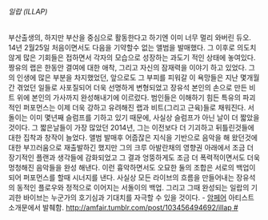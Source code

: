 ###### 일랍 (ILLAP)

<poem> 부산출생의, 하지만 부산을 중심으로 활동한다고 하기엔 이미 너무 멀리 와버린 듀오. 14년 2월25일 처음이면서도
다음을 기약할수 없는 앨범을 발매했다. 그 이후로 의도치않게 많은 기회들은 접하면서 각자의 모습으로 성장하는 과도기 적인
상태에 놓여있다. 짱유의 랩은 한동안 결여에 대한 애착, 그리고 자신의 잠재력을 이야기 하고 있었다. 그의 인생에 많은 부분을
차지했었던, 앞으로도 그 부피를 피워갈 이 욕망들은 지난 몇개월간 겪었던 일들로 사포질되어 더욱 선명하게 변형되었고 장유석 본인의
손으로 만든 비트 위에 본인의 가사까지 완성해내기에 이르렀다. 범인들은 이해하기 힘든 특유의 파괴적인 퍼포먼스는 이제 더욱 강하고
유려해진 랩과 비트(그리고 근육)들로 채워진다. 서돌이는 이미 몇년째 슬럼프를 기하고 있기 때문에, 사실상 슬럼프가 아닌 날이 더
짧았을것이다. 그 짧은날들이 가장 많았던 2014년, 그는 이전보다 더 기괴하고 뒤틀린것들에 대한 집착과 창작이 늘었다. 앨범
발매후 어줍잖은 지식을 기반으로 음악을 해 왔던것에 대한 부끄러움으로 재출발하긴 했지만 그의 크루 아발란채의 영향권
아래에서 조금 더 장기적인 플랜과 생각들에 감화되었고 그 결과 엉뚱하게도 조금 더 폭력적이면서도 더욱 멍청해진
음악들을 완성 해낸다. 이런 흉악하면서도 오묘한 둘의 조합은 서로의 백업이 되어 퍼포먼스를 할때 시너지를 낸다. 사실상
모든 라이브의 흐름을 만들어내는 장유석의 동적인 플로우와 정적으로 이어지는 서돌이의 백업. 그리고 그때 완성되는 일랍의 기괴한
바이브는 누군가의 호기심과 기대치를 자극할 수 있을 것이다. - [암페어](/암페어 "wikilink") 아티스트
소개문에서 발췌함. [<http://amfair.tumblr.com/post/103456494692/illap>
\#](/http://amfair.tumblr.com/post/103456494692/illap_# "wikilink")
</poem>